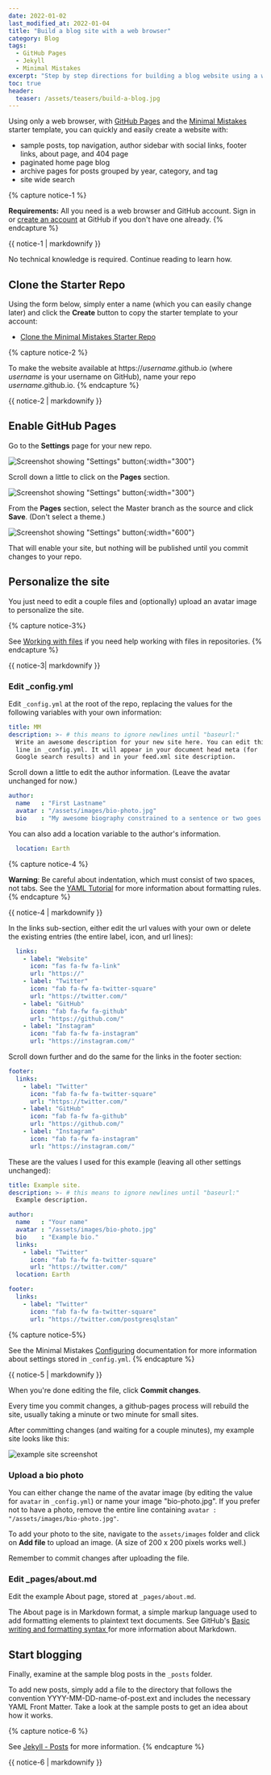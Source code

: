 ```yaml
---
date: 2022-01-02
last_modified_at: 2022-01-04
title: "Build a blog site with a web browser"
category: Blog
tags:
  - GitHub Pages
  - Jekyll
  - Minimal Mistakes
excerpt: "Step by step directions for building a blog website using a web browser and GitHub Pages"
toc: true
header:
  teaser: /assets/teasers/build-a-blog.jpg
---
```


Using only a web browser, with [GitHub Pages](https://pages.github.com) and the [Minimal Mistakes](https://mmistakes.github.io/minimal-mistakes/) starter template, you can quickly and easily create a website with:

- sample posts, top navigation, author sidebar with social links, footer links, about page, and 404 page
- paginated home page blog
- archive pages for posts grouped by year, category, and tag
- site wide search

{% capture notice-1 %} 

**Requirements:** 
All you need is a web browser and GitHub account. Sign in or [create an account](https://github.com/signup) at GitHub if you don't have one already.
{% endcapture %}<div class="notice">{{ notice-1 | markdownify }}</div>

No technical knowledge is required. Continue reading to learn how.

## Clone the Starter Repo

Using the form below, simply enter a name (which you can easily change later) and click the **Create** button to copy the starter template to your account:

* [Clone the Minimal Mistakes Starter Repo](https://github.com/mmistakes/mm-github-pages-starter/generate)

{% capture notice-2 %} 

To make the website available at https://*username*.github.io (where *username* is your username on GitHub), name your repo *username*.github.io.
{% endcapture %}<div class="notice--info">{{ notice-2 | markdownify }}</div>



## Enable GitHub Pages

Go to the **Settings** page for your new repo.

![Screenshot showing "Settings" button](/assets/ss/free-blog/0-repo-settings.jpg){:width="300"}

Scroll down a little to click on the **Pages** section.

![Screenshot showing "Settings" button](/assets/ss/free-blog/1-select-pages.jpg){:width="300"}

From the **Pages** section, select the Master branch as the source and click **Save**. (Don't select a theme.)

![Screenshot showing "Settings" button](/assets/ss/free-blog/2-github-pages-select-master.jpg){:width="600"}

That will enable your site, but nothing will be published until you commit changes to your repo.


## Personalize the site

You just need to edit a couple files and (optionally) upload an avatar image to personalize the site. 

{% capture notice-3%}

See [Working with files](https://docs.github.com/en/repositories/working-with-files) if you need help working with files in repositories.
{% endcapture %}<div class="notice">{{ notice-3| markdownify }}</div>

### Edit \_config.yml

Edit `_config.yml` at the root of the repo, replacing the values for the following variables with your own information:

```yml
title: MM
description: >- # this means to ignore newlines until "baseurl:"
  Write an awesome description for your new site here. You can edit this
  line in _config.yml. It will appear in your document head meta (for
  Google search results) and in your feed.xml site description.
```

Scroll down a little to edit the author information. (Leave the avatar unchanged for now.)

```yml
author:
  name   : "First Lastname"
  avatar : "/assets/images/bio-photo.jpg"
  bio    : "My awesome biography constrained to a sentence or two goes here."
```

You can also add a location variable to the author's information. 

```yml
  location: Earth
```

{% capture notice-4 %}

**Warning**: Be careful about indentation, which must consist of two spaces, not tabs. See the [YAML Tutorial](https://www.cloudbees.com/blog/yaml-tutorial-everything-you-need-get-started) for more information about formatting rules. 
{% endcapture %}<div class="notice--warning">{{ notice-4 | markdownify }}</div>
  
In the links sub-section, either edit the url values with your own or delete the existing entries (the entire label, icon, and url lines):
  
```yml
  links:
    - label: "Website"
      icon: "fas fa-fw fa-link"
      url: "https://"
    - label: "Twitter"
      icon: "fab fa-fw fa-twitter-square"
      url: "https://twitter.com/"
    - label: "GitHub"
      icon: "fab fa-fw fa-github"
      url: "https://github.com/"
    - label: "Instagram"
      icon: "fab fa-fw fa-instagram"
      url: "https://instagram.com/"
```

Scroll down further and do the same for the links in the footer section:

```yml
footer:
  links:
    - label: "Twitter"
      icon: "fab fa-fw fa-twitter-square"
      url: "https://twitter.com/"
    - label: "GitHub"
      icon: "fab fa-fw fa-github"
      url: "https://github.com/"
    - label: "Instagram"
      icon: "fab fa-fw fa-instagram"
      url: "https://instagram.com/"
```

These are the values I used for this example (leaving all other settings unchanged):

```yml
title: Example site.
description: >- # this means to ignore newlines until "baseurl:"
  Example description.

author:
  name   : "Your name"
  avatar : "/assets/images/bio-photo.jpg"
  bio    : "Example bio."
  links:
    - label: "Twitter"
      icon: "fab fa-fw fa-twitter-square"
      url: "https://twitter.com/"
  location: Earth

footer:
  links:
    - label: "Twitter"
      icon: "fab fa-fw fa-twitter-square"
      url: "https://twitter.com/postgresqlstan"
```

{% capture notice-5%}

See the Minimal Mistakes [Configuring](https://mmistakes.github.io/minimal-mistakes/docs/configuration/) documentation for more information about settings stored in `_config.yml`.
{% endcapture %}<div class="notice">{{ notice-5 | markdownify }}</div>

When you're done editing the file, click **Commit changes**. 


Every time you commit changes, a github-pages process will rebuild the site, usually taking a minute or two minute for small sites. 

After committing changes (and waiting for a couple minutes), my example site looks like this:

![example site screenshot](/assets/ss/free-blog/mm-example-site.jpg)

### Upload a bio photo

You can either change the name of the avatar image (by editing the value for `avatar` in `_config.yml`) or name your image "bio-photo.jpg". If you prefer not to have a photo, remove the entire line containing `avatar : "/assets/images/bio-photo.jpg"`.

To add your photo to the site, navigate to the `assets/images` folder and click on **Add file** to upload an image. (A size of 200 x 200 pixels works well.) 

Remember to commit changes after uploading the file.

### Edit \_pages/about.md

Edit the example About page, stored at `_pages/about.md`. 

The About page is in Markdown format, a simple markup language used to add formatting elements to plaintext text documents. See GitHub's [Basic writing and formatting syntax
](https://docs.github.com/en/github/writing-on-github/getting-started-with-writing-and-formatting-on-github/basic-writing-and-formatting-syntax) for more information about Markdown.

## Start blogging

Finally, examine at the sample blog posts in the `_posts` folder.

To add new posts, simply add a file to the directory that follows the convention YYYY-MM-DD-name-of-post.ext and includes the necessary YAML Front Matter. Take a look at the sample posts to get an idea about how it works.

{% capture notice-6 %}

See [Jekyll - Posts](https://jekyllrb.com/docs/posts/) for more information.
{% endcapture %}<div class="notice">{{ notice-6 | markdownify }}</div>
